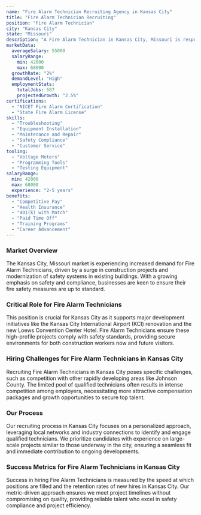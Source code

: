 ```yaml
---
name: "Fire Alarm Technician Recruiting Agency in Kansas City"
title: "Fire Alarm Technician Recruiting"
position: "Fire Alarm Technician"
city: "Kansas City"
state: "Missouri"
description: "A Fire Alarm Technician in Kansas City, Missouri is responsible for installing, maintaining and repairing fire alarm systems and equipment."
marketData:
  averageSalary: 55000
  salaryRange:
    min: 42000
    max: 68000
  growthRate: "2%"
  demandLevel: "High"
  employmentStats:
    totalJobs: 687
    projectedGrowth: "2.5%"
certifications:
  - "NICET Fire Alarm Certification"
  - "State Fire Alarm License"
skills:
  - "Troubleshooting"
  - "Equipment Installation"
  - "Maintenance and Repair"
  - "Safety Compliance"
  - "Customer Service"
tooling:
  - "Voltage Meters"
  - "Programming Tools"
  - "Testing Equipment"
salaryRange:
  min: 42000
  max: 68000
  experience: "2-5 years"
benefits:
  - "Competitive Pay"
  - "Health Insurance"
  - "401(k) with Match"
  - "Paid Time Off"
  - "Training Programs"
  - "Career Advancement"
---
```


### Market Overview
The Kansas City, Missouri market is experiencing increased demand for Fire Alarm Technicians, driven by a surge in construction projects and modernization of safety systems in existing buildings. With a growing emphasis on safety and compliance, businesses are keen to ensure their fire safety measures are up to standard.

### Critical Role for Fire Alarm Technicians
This position is crucial for Kansas City as it supports major development initiatives like the Kansas City International Airport (KCI) renovation and the new Loews Convention Center Hotel. Fire Alarm Technicians ensure these high-profile projects comply with safety standards, providing secure environments for both construction workers now and future visitors.

### Hiring Challenges for Fire Alarm Technicians in Kansas City
Recruiting Fire Alarm Technicians in Kansas City poses specific challenges, such as competition with other rapidly developing areas like Johnson County. The limited pool of qualified technicians often results in intense competition among employers, necessitating more attractive compensation packages and growth opportunities to secure top talent.

### Our Process
Our recruiting process in Kansas City focuses on a personalized approach, leveraging local networks and industry connections to identify and engage qualified technicians. We prioritize candidates with experience on large-scale projects similar to those underway in the city, ensuring a seamless fit and immediate contribution to ongoing developments.

### Success Metrics for Fire Alarm Technicians in Kansas City
Success in hiring Fire Alarm Technicians is measured by the speed at which positions are filled and the retention rates of new hires in Kansas City. Our metric-driven approach ensures we meet project timelines without compromising on quality, providing reliable talent who excel in safety compliance and project efficiency.